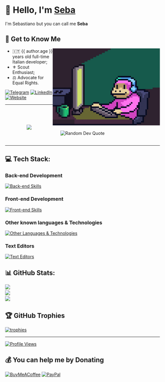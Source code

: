 # 👋 Hello, I'm [Seba](https://racca.me/)
I'm Sebastiano but you can call me **Seba**

## 🎉 Get to Know Me
<img align="right" src="assets/mokey.gif" width="349"/>


* 🇮🇹 {{ author.age }} years old full-time Italian developer;
* ⚜️ Scout Enthusiast;
* ⚖️ Advocate for Equal Rights.

[![Telegram](https://img.shields.io/badge/Telegram-blue.svg?logo=Telegram&logoColor=white)](https://t.me/SebaDev) 
[![LinkedIn](https://img.shields.io/badge/LinkedIn-%230077B5.svg?logo=linkedin&logoColor=white)](https://linkedin.com/in/sebastiano-racca) 
[![Website](https://img.shields.io/badge/🌐%20Website-8A2BE2?color=e83333)](https://racca.me)

<hr>
<br>

<div align="center">
<br>
<br>
<img src="https://visitcount.itsvg.in/api?id=SebaOfficial" width=0>
<br>
<img src="https://quotes-github-readme.vercel.app/api?type=horizontal&theme=radical" alt="Random Dev Quote">
</div>
<br/>

<hr/>

## 💻 Tech Stack:

### Back-end Development
[![Back-end Skills](https://skillicons.dev/icons?i=php,nodejs,mysql,mongodb,sqlite&perline=3)](https://racca.me/contacts)

### Front-end Development
[![Front-end Skills](https://skillicons.dev/icons?i=html,css,js,ts,vue,svelte&perline=3)](https://racca.me/contacts)

### Other known languages & Technologies
[![Other Languages & Technologies](https://skillicons.dev/icons?i=linux,c,python,java,markdown,nginx,bash,docker,git,github,githubactions,cloudflare,arduino,raspberrypi&perline=5)](https://racca.me/contacts)

### Text Editors
[![Text Editors](https://skillicons.dev/icons?i=vscode,vim,neovim&perline=3)](https://racca.me/contacts)



## 📊 GitHub Stats:
[![](https://github-readme-stats.vercel.app/api?username=SebaOfficial&theme=dark&hide_border=false&include_all_commits=false&count_private=false)](https://racca.me)<br/>
[![](https://github-readme-streak-stats.herokuapp.com/?user=SebaOfficial)](https://racca.me)<br/>
[![](https://github-readme-stats.vercel.app/api/top-langs/?username=SebaOfficial&theme=dark&hide_border=false&include_all_commits=false&count_private=false&layout=compact)](https://racca.me)

## 🏆 GitHub Trophies
[![trophies](https://github-profile-trophy.vercel.app/?username=SebaOfficial&theme=onedark&rank=SSS,SS,S,AAA,AA,A,B,C
)](https://github.com/SebaOfficial)

---
[![Profile Views](https://visitcount.itsvg.in/api?id=SebaOfficial&icon=2&color=1)](https://racca.me)

## 💰 You can help me by Donating
[![BuyMeACoffee](https://img.shields.io/badge/Buy%20Me%20a%20Coffee-ffdd00?style=for-the-badge&logo=buy-me-a-coffee&logoColor=black)](https://buymeacoffee.com/SebaDev) [![PayPal](https://img.shields.io/badge/PayPal-00457C?style=for-the-badge&logo=paypal&logoColor=white)](https://paypal.me/SebastianoRacca)
